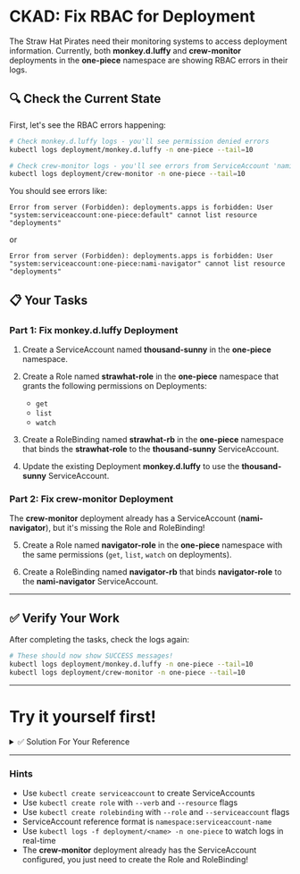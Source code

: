 # CKAD: Fix RBAC for Deployment

The Straw Hat Pirates need their monitoring systems to access deployment information. Currently, both **monkey.d.luffy** and **crew-monitor** deployments in the **one-piece** namespace are showing RBAC errors in their logs.

## 🔍 Check the Current State

First, let's see the RBAC errors happening:

```bash
# Check monkey.d.luffy logs - you'll see permission denied errors
kubectl logs deployment/monkey.d.luffy -n one-piece --tail=10

# Check crew-monitor logs - you'll see errors from ServiceAccount 'nami-navigator'
kubectl logs deployment/crew-monitor -n one-piece --tail=10
```

You should see errors like:
```
Error from server (Forbidden): deployments.apps is forbidden: User "system:serviceaccount:one-piece:default" cannot list resource "deployments"
```

or

```
Error from server (Forbidden): deployments.apps is forbidden: User "system:serviceaccount:one-piece:nami-navigator" cannot list resource "deployments"
```

## 📋 Your Tasks

### Part 1: Fix monkey.d.luffy Deployment

1. Create a ServiceAccount named **thousand-sunny** in the **one-piece** namespace.

2. Create a Role named **strawhat-role** in the **one-piece** namespace that grants the following permissions on Deployments:
   - `get`
   - `list`
   - `watch`

3. Create a RoleBinding named **strawhat-rb** in the **one-piece** namespace that binds the **strawhat-role** to the **thousand-sunny** ServiceAccount.

4. Update the existing Deployment **monkey.d.luffy** to use the **thousand-sunny** ServiceAccount.

### Part 2: Fix crew-monitor Deployment

The **crew-monitor** deployment already has a ServiceAccount (**nami-navigator**), but it's missing the Role and RoleBinding!

5. Create a Role named **navigator-role** in the **one-piece** namespace with the same permissions (`get`, `list`, `watch` on deployments).

6. Create a RoleBinding named **navigator-rb** that binds **navigator-role** to the **nami-navigator** ServiceAccount.

---

## ✅ Verify Your Work

After completing the tasks, check the logs again:

```bash
# These should now show SUCCESS messages!
kubectl logs deployment/monkey.d.luffy -n one-piece --tail=10
kubectl logs deployment/crew-monitor -n one-piece --tail=10
```

---

# Try it yourself first!

<details><summary>✅ Solution For Your Reference</summary>

```bash
# Part 1: Fix monkey.d.luffy
# ===========================

# 1. Create ServiceAccount
kubectl create serviceaccount thousand-sunny -n one-piece

# 2. Create Role with deployment permissions
kubectl create role strawhat-role \
  --verb=get,list,watch \
  --resource=deployments \
  -n one-piece

# 3. Create RoleBinding
kubectl create rolebinding strawhat-rb \
  --role=strawhat-role \
  --serviceaccount=one-piece:thousand-sunny \
  -n one-piece

# 4. Update Deployment to use the ServiceAccount
kubectl set serviceaccount deployment monkey.d.luffy thousand-sunny -n one-piece

# Wait for rollout
kubectl rollout status deployment/monkey.d.luffy -n one-piece


# Part 2: Fix crew-monitor
# ===========================

# 5. Create Role for navigator
kubectl create role navigator-role \
  --verb=get,list,watch \
  --resource=deployments \
  -n one-piece

# 6. Create RoleBinding for nami-navigator ServiceAccount
kubectl create rolebinding navigator-rb \
  --role=navigator-role \
  --serviceaccount=one-piece:nami-navigator \
  -n one-piece

# The crew-monitor deployment will automatically pick up the new permissions
# Check logs to verify
kubectl logs deployment/crew-monitor -n one-piece --tail=20 -f

```

</details>

---

### Hints

- Use `kubectl create serviceaccount` to create ServiceAccounts
- Use `kubectl create role` with `--verb` and `--resource` flags
- Use `kubectl create rolebinding` with `--role` and `--serviceaccount` flags
- ServiceAccount reference format is `namespace:serviceaccount-name`
- Use `kubectl logs -f deployment/<name> -n one-piece` to watch logs in real-time
- The **crew-monitor** deployment already has the ServiceAccount configured, you just need to create the Role and RoleBinding!
